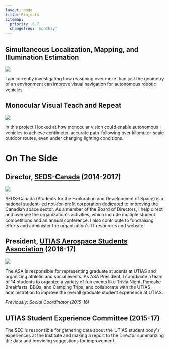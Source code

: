 ```yaml
---
layout: page
title: Projects
sitemap:
  priority: 0.7
  changefreq: 'monthly'
---
```


<h2>Simultaneous Localization, Mapping, and Illumination Estimation</h2>
<img src="{{ site.url }}/assets/pics/sun_bcnn_vo.png"/>

I am currently investigating how reasoning over more than just the geometry of an environment can improve visual navigation for autonomous robotic vehicles.

<h2>Monocular Visual Teach and Repeat</h2>
<img src="{{ site.url }}/assets/pics/monovtr.png"/>

In this project I looked at how monocular vision could enable autonomous vehicles to achieve centimeter-accurate path-following over kilometer-scale outdoor routes, even under changing lighting conditions.


<h1>On The Side</h1>

<h2>Director, <a href="http://seds.ca">SEDS-Canada</a> (2014-2017)</h2>
<a href="http://seds.ca">
<img src="{{ site.url }}/assets/pics/seds.jpg"/>
</a>

SEDS-Canada (Students for the Exploration and Development of Space) is a national student-led not-for-profit corporation dedicated to improving the Canadian space sector. As a member of the Board of Directors, I help direct and oversee the organization's activities, which include multiple student competitions and an annual conference. I also contribute to fundraising efforts and administer the organization's IT resources and website.

<h2>President, <a href="http://arrow.utias.utoronto.ca/~asa/">UTIAS Aerospace Students Association</a> (2016-17)</h2>

<a href="http://arrow.utias.utoronto.ca/~asa/">
<img src="{{ site.url }}/assets/pics/asa.jpg"/>
</a>

The ASA is responsible for representing graduate students at UTIAS and organizing athletic and social events. As ASA President, I coordinate a team of 14 students to organize a variety of fun events like Trivia Night, Pancake Breakfasts, BBQs, and Camping Trips, and collaborate with the UTIAS administration to improve the overall graduate student experience at UTIAS.

<i>Previously: Social Coordinator (2015-16)</i>

<h2>UTIAS Student Experience Committee (2015-17)</h2>
The SEC is responsible for gathering data about the UTIAS student body's experiences at the Institute and making a report to the Director summarizing the data and providing suggestions for improvement.
